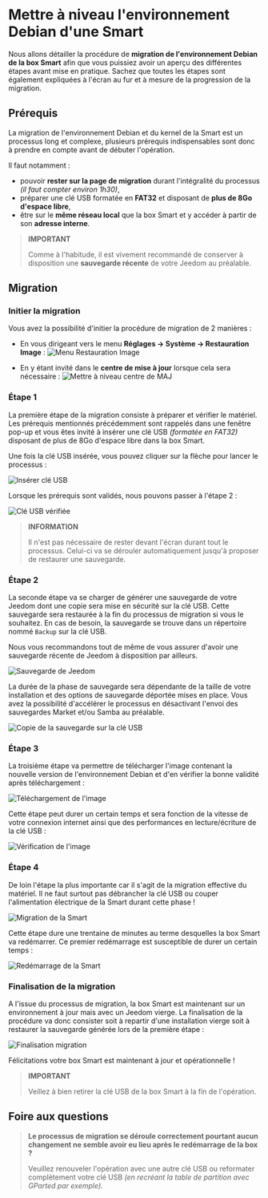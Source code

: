 # Mettre à niveau l'environnement Debian d'une Smart

Nous allons détailler la procédure de **migration de l'environnement Debian de la box Smart** afin que vous puissiez avoir un aperçu des différentes étapes avant mise en pratique. Sachez que toutes les étapes sont également expliquées à l'écran au fur et à mesure de la progression de la migration.

## Prérequis

La migration de l'environnement Debian et du kernel de la Smart est un processus long et complexe, plusieurs prérequis indispensables sont donc à prendre en compte avant de débuter l'opération.

Il faut notamment :

- pouvoir **rester sur la page de migration** durant l'intégralité du processus *(il faut compter environ 1h30)*,
- préparer une clé USB formatée en **FAT32** et disposant de **plus de 8Go d'espace libre**,
- être sur le **même réseau local** que la box Smart et y accéder à partir de son **adresse interne**.

>**IMPORTANT**
>
>Comme à l'habitude, il est vivement recommandé de conserver à disposition une **sauvegarde récente** de votre Jeedom au préalable.

## Migration

### Initier la migration

Vous avez la possibilité d'initier la procédure de migration de 2 manières :

- En vous dirigeant vers le menu **Réglages → Système → Restauration Image** :
![Menu Restauration Image](images/migrateos-smart01.png)

- En y étant invité dans le **centre de mise à jour** lorsque cela sera nécessaire :
![Mettre à niveau centre de MAJ](images/migrateos-smart02.png)

### Étape 1

La première étape de la migration consiste à préparer et vérifier le matériel. Les prérequis mentionnés précédemment sont rappelés dans une fenêtre pop-up et vous êtes invité à insérer une clé USB *(formatée en FAT32)* disposant de plus de 8Go d'espace libre dans la box Smart.

Une fois la clé USB insérée, vous pouvez cliquer sur la flèche pour lancer le processus :

![Insérer clé USB](images/migrateos-smart03.png)

Lorsque les prérequis sont validés, nous pouvons passer à l'étape 2 :

![Clé USB vérifiée](images/migrateos-smart04.png)

>**INFORMATION**
>
>Il n'est pas nécessaire de rester devant l'écran durant tout le processus. Celui-ci va se dérouler automatiquement jusqu'à proposer de restaurer une sauvegarde.

### Étape 2

La seconde étape va se charger de générer une sauvegarde de votre Jeedom dont une copie sera mise en sécurité sur la clé USB. Cette sauvegarde sera restaurée à la fin du processus de migration si vous le souhaitez. En cas de besoin, la sauvegarde se trouve dans un répertoire nommé ``Backup`` sur la clé USB.

Nous vous recommandons tout de même de vous assurer d'avoir une sauvegarde récente de Jeedom à disposition par ailleurs.

![Sauvegarde de Jeedom](images/migrateos-smart05.png)

La durée de la phase de sauvegarde sera dépendante de la taille de votre installation et des options de sauvegarde déportée mises en place. Vous avez la possibilité d'accélérer le processus en désactivant l'envoi des sauvegardes Market et/ou Samba au préalable.

![Copie de la sauvegarde sur la clé USB](images/migrateos-smart06.png)

### Étape 3

La troisième étape va permettre de télécharger l'image contenant la nouvelle version de l'environnement Debian et d'en vérifier la bonne validité après téléchargement :

![Téléchargement de l'image](images/migrateos-smart07.png)

Cette étape peut durer un certain temps et sera fonction de la vitesse de votre connexion internet ainsi que des performances en lecture/écriture de la clé USB :

![Vérification de l'image](images/migrateos-smart08.png)

### Étape 4

De loin l'étape la plus importante car il s'agit de la migration effective du matériel. Il ne faut surtout pas débrancher la clé USB ou couper l'alimentation électrique de la Smart durant cette phase !

![Migration de la Smart](images/migrateos-smart09.png)

Cette étape dure une trentaine de minutes au terme desquelles la box Smart va redémarrer. Ce premier redémarrage est susceptible de durer un certain temps :

![Redémarrage de la Smart](images/migrateos-smart10.png)

### Finalisation de la migration

A l'issue du processus de migration, la box Smart est maintenant sur un environnement à jour mais avec un Jeedom vierge. La finalisation de la procédure va donc consister soit à repartir d'une installation vierge soit à restaurer la sauvegarde générée lors de la première étape :

![Finalisation migration](images/migrateos-smart11.png)

Félicitations votre box Smart est maintenant à jour et opérationnelle !

>**IMPORTANT**
>
>Veillez à bien retirer la clé USB de la box Smart à la fin de l'opération.

## Foire aux questions

>**Le processus de migration se déroule correctement pourtant aucun changement ne semble avoir eu lieu après le redémarrage de la box ?**
>
>Veuillez renouveler l'opération avec une autre clé USB ou reformater complètement votre clé USB *(en recréant la table de partition avec GParted par exemple)*.
